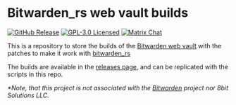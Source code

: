 # Bitwarden_rs web vault builds

[![GitHub Release](https://img.shields.io/github/release/dani-garcia/bw_web_builds.svg)](https://github.com/dani-garcia/bw_web_builds/releases/latest)
[![GPL-3.0 Licensed](https://img.shields.io/github/license/dani-garcia/bw_web_builds.svg)](https://github.com/dani-garcia/bw_web_builds/blob/master/LICENSE.txt)
[![Matrix Chat](https://matrix.to/img/matrix-badge.svg)](https://matrix.to/#/#bitwarden_rs:matrix.org)

This is a repository to store the builds of the [Bitwarden web vault](https://github.com/bitwarden/web) with the patches to make it work with [bitwarden_rs](https://github.com/dani-garcia/bitwarden_rs)

The builds are available in the [releases page](https://github.com/dani-garcia/bw_web_builds/releases), and can be replicated with the scripts in this repo.

_*Note, that this project is not associated with the [Bitwarden](https://bitwarden.com/) project nor 8bit Solutions LLC._
